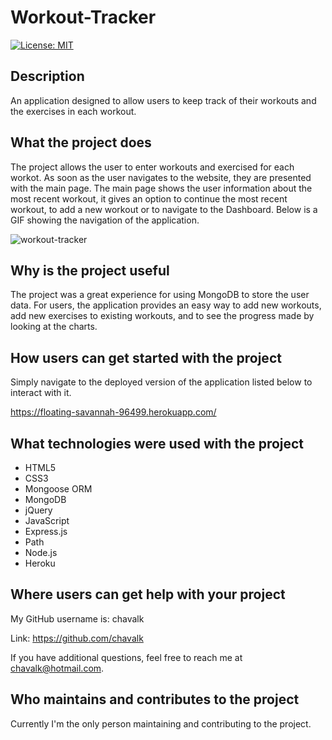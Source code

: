 # Workout-Tracker

[![License: MIT](https://img.shields.io/badge/License-MIT-yellow.svg)](https://opensource.org/licenses/MIT)

## Description

An application designed to allow users to keep track of their workouts and the exercises in each workout.

## What the project does

The project allows the user to enter workouts and exercised for each workot. As soon as the user navigates to the website, they are presented with the main page. The main page shows the user information about the most recent workout, it gives an option to continue the most  recent workout, to add a new workout or to navigate to the Dashboard. Below is a GIF showing the navigation of the application.

![workout-tracker](./public/assets/images/workout-tracker.gif)

## Why is the project useful

The project was a great experience for using MongoDB to store the user data. For users, the application provides an easy way to add new workouts, add new exercises to existing workouts, and to see the progress made by looking at the charts.

## How users can get started with the project

Simply navigate to the deployed version of the application listed below to interact with it.

https://floating-savannah-96499.herokuapp.com/

## What technologies were used with the project

* HTML5
* CSS3
* Mongoose ORM
* MongoDB
* jQuery
* JavaScript
* Express.js
* Path
* Node.js
* Heroku

## Where users can get help with your project

My GitHub username is: chavalk

Link: https://github.com/chavalk

If you have additional questions, feel free to reach me at chavalk@hotmail.com.

## Who maintains and contributes to the project

Currently I'm the only person maintaining and contributing to the project.